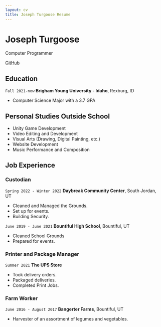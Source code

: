 ```yaml
---
layout: cv
title: Joseph Turgoose Resume
---
```

# Joseph Turgoose
Computer Programmer

<div id="webaddress">
<a href="https://github.com/JosephTurgoose/Turgoose-Resume/blob/master/docs/Turgoose-Resume.md">GitHub</a>
</div>

<!-- https://www.monique.tech/the-art-of-markdown -->

## Education

`Fall 2021-now`
__Brigham Young University - Idaho__, Rexburg, ID

- Computer Science Major with a 3.7 GPA

## Personal Studies Outside School

- Unity Game Development
- Video Editing and Development
- Visual Arts (Drawing, Digital Painting, etc.)
- Website Development
- Music Performance and Composition


## Job Experience

### Custodian

`Spring 2022 - Winter 2022`
__Daybreak Community Center__, South Jordan, UT

- Cleaned and Managed the Grounds.
- Set up for events.
- Building Security.


`June 2019 - June 2021`
__Bountiful High School__, Bountiful, UT

- Cleaned School Grounds
- Prepared for events.


### Printer and Package Manager

`Summer 2021`
__The UPS Store__

- Took delivery orders.
- Packaged deliveries.
- Completed Print Jobs.

### Farm Worker

`June 2016 - August 2017`
__Bangerter Farms__, Bountiful, UT

- Harvester of an assortment of legumes and vegetables.



<!-- ### Footer

Last updated: May 2013 -->


